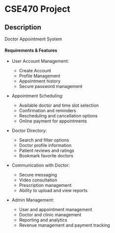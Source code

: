 # CSE470 Project

## Description

Doctor Appointment System

#### Requirements & Features

- User Account Management:
    * Create Account
    * Profile Management
    * Appointment history
    * Secure password management

- Appointment Scheduling:
    * Available doctor and time slot selection
    * Confirmation and reminders
    * Rescheduling and cancellation options
    * Online payment for appointments

- Doctor Directory:
    * Search and filter options
    * Doctor profile information
    * Patient reviews and ratings
    * Bookmark favorite doctors

- Communication with Doctor:
    * Secure messaging
    * Video consultation
    * Prescription management
    * Ability to upload and view reports

- Admin Management:
    * User and appointment management
    * Doctor and clinic management
    * Reporting and analytics
    * Revenue management and payment tracking
